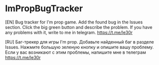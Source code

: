 # ImPropBugTracker

[EN] Bug tracker for I'm prop game. Add the found bug in the Issues section. Click the big green button and describe the problem. 
If you have any problems with it, write to me in telegram. https://t.me/le30r

[RU] Баг-трекер для игры I'm prop. Добавьте найденный баг в разделе Issues. Нажмите большую зеленую кнопку и опишите вашу проблему. 
Если у вас возникают с этим проблемы, напишите мне в телеграм https://t.me/le30r




